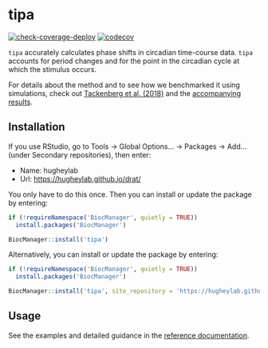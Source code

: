 # tipa

[![check-coverage-deploy](https://github.com/hugheylab/tipa/workflows/check-coverage-deploy/badge.svg)](https://github.com/hugheylab/tipa/actions)
[![codecov](https://codecov.io/gh/hugheylab/tipa/branch/master/graph/badge.svg)](https://codecov.io/gh/hugheylab/tipa)

`tipa` accurately calculates phase shifts in circadian time-course data. `tipa` accounts for period changes and for the point in the circadian cycle at which the stimulus occurs.

For details about the method and to see how we benchmarked it using simulations, check out [Tackenberg et al. (2018)](https://doi.org/10.1177/0748730418768116) and the [accompanying results](https://doi.org/10.6084/m9.figshare.5484916).

## Installation

If you use RStudio, go to Tools -> Global Options... -> Packages -> Add... (under Secondary repositories), then enter:

- Name: hugheylab
- Url: https://hugheylab.github.io/drat/

You only have to do this once. Then you can install or update the package by entering:

```R
if (!requireNamespace('BiocManager', quietly = TRUE))
  install.packages('BiocManager')

BiocManager::install('tipa')
```

Alternatively, you can install or update the package by entering:

```R
if (!requireNamespace('BiocManager', quietly = TRUE))
  install.packages('BiocManager')

BiocManager::install('tipa', site_repository = 'https://hugheylab.github.io/drat/')
```

## Usage

See the examples and detailed guidance in the [reference documentation](https://tipa.hugheylab.org/reference/index.html).
